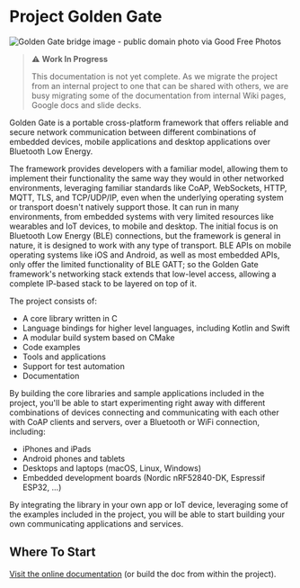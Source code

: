 Project Golden Gate
====================

![Golden Gate bridge image - public domain photo via Good Free Photos](docs/src/golden_gate_bridge.jpg)

> :warning: **Work In Progress** 
>
> This documentation is not yet complete. As we migrate the project from
> an internal project to one that can be shared with others, we are busy
> migrating some of the documentation from internal Wiki pages, Google docs
> and slide decks.

Golden Gate is a portable cross-platform framework that offers reliable and
secure network communication between different combinations of embedded
devices, mobile applications and desktop applications over Bluetooth Low Energy.

The framework provides developers with a familiar model, allowing them to 
implement their functionality the same way they would in other networked
environments, leveraging familiar standards like CoAP, WebSockets, HTTP, MQTT,
TLS, and TCP/UDP/IP, even when the underlying operating system or transport 
doesn't natively support those.
It can run in many environments, from embedded systems with very limited
resources like wearables and IoT devices, to mobile and desktop. 
The initial focus is on Bluetooth Low Energy (BLE) connections, but the 
framework is general in nature, it is designed to work with any type of 
transport. BLE APIs on mobile operating systems like iOS and Android, as
well as most embedded APIs, only offer the limited functionality of BLE GATT;
so the Golden Gate framework's networking stack extends that low-level access, 
allowing a complete IP-based stack to be layered on top of it.

The project consists of:

 * A core library written in C
 * Language bindings for higher level languages, including Kotlin and Swift
 * A modular build system based on CMake
 * Code examples
 * Tools and applications
 * Support for test automation
 * Documentation

 By building the core libraries and sample applications included in the
 project, you'll be able to start experimenting right away with  different 
 combinations of devices connecting and communicating with each other with
 CoAP clients and servers, over a Bluetooth or WiFi connection, including:
  * iPhones and iPads
  * Android phones and tablets
  * Desktops and laptops (macOS, Linux, Windows)
  * Embedded development boards (Nordic nRF52840-DK, Espressif ESP32, ...)

By integrating the library in your own app or IoT device, leveraging some of 
the examples included in the project, you will be able to start building your 
own communicating applications and services.


Where To Start
--------------

[Visit the online documentation](https://fitbit.github.io/golden-gate/) (or build the doc from within the project).
